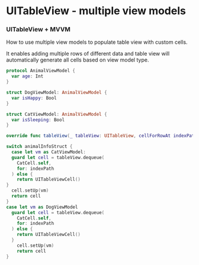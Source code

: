 # UITableView - multiple view models

### UITableView + MVVM

How to use multiple view models to populate table view with custom cells. 

It enables adding multiple rows of different data and table view will automatically generate all cells based on view model type.

```swift
protocol AnimalViewModel {
  var age: Int
}
```

```swift
struct DogViewModel: AnimalViewModel {
  var isHappy: Bool
}

struct CatViewModel: AnimalViewModel {
  var isSleeping: Bool
}
```



```swift
override func tableView(_ tableView: UITableView, cellForRowAt indexPath: IndexPath) -> UITableViewCell {

switch animalInfoStruct {
  case let vm as CatViewModel:
  guard let cell = tableView.dequeue(
    CatCell.self,
    for: indexPath
  ) else {
    return UITableViewCell()
}
  cell.setUp(vm)
  return cell
}
case let vm as DogViewModel
  guard let cell = tableView.dequeue(
    CatCell.self,
    for: indexPath
  ) else {
    return UITableViewCell()
  }
    cell.setUp(vm)
    return cell
}
```

